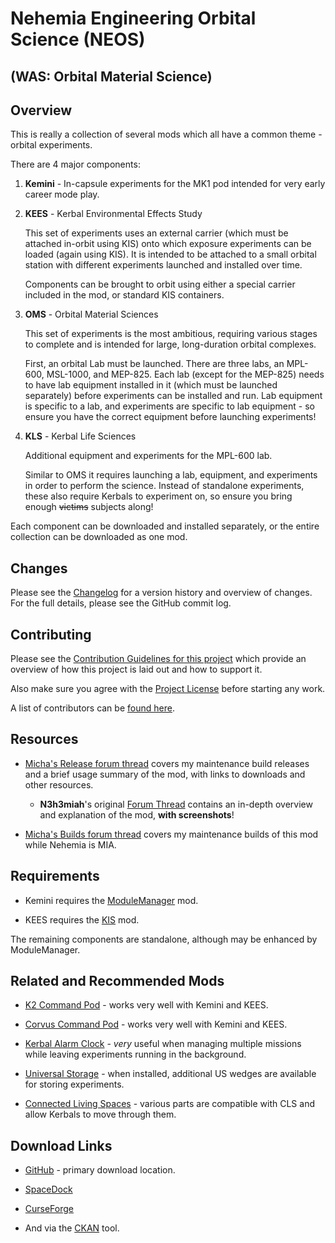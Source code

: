 Nehemia Engineering Orbital Science (NEOS)
==========================================

(WAS: Orbital Material Science)
-------------------------------

Overview
--------

This is really a collection of several mods which all have a common theme - orbital experiments.

There are 4 major components:

1. **Kemini** - In-capsule experiments for the MK1 pod intended for very early career mode play.

2. **KEES** - Kerbal Environmental Effects Study

   This set of experiments uses an external carrier (which must be attached in-orbit using KIS) onto which exposure experiments can be loaded (again using KIS). It is intended to be attached to a small orbital station with different experiments launched and installed over time.
   
   Components can be brought to orbit using either a special carrier included in the mod, or standard KIS containers.
    
3. **OMS** - Orbital Material Sciences

   This set of experiments is the most ambitious, requiring various stages to complete and is intended for large, long-duration orbital complexes.

   First, an orbital Lab must be launched. There are three labs, an MPL-600, MSL-1000, and MEP-825.  Each lab (except for the MEP-825) needs to have lab equipment installed in it (which must be launched separately) before experiments can be installed and run. Lab equipment is specific to a lab, and experiments are specific to lab equipment - so ensure you have the correct equipment before launching experiments!
   
4. **KLS** - Kerbal Life Sciences

   Additional equipment and experiments for the MPL-600 lab.
   
   Similar to OMS it requires launching a lab, equipment, and experiments in order to perform the science. Instead of standalone experiments, these also require Kerbals to experiment on, so ensure you bring enough ~~victims~~ subjects along!

Each component can be downloaded and installed separately, or the entire collection can be downloaded as one mod.


Changes
-------

Please see the [Changelog](CHANGELOG.md) for a version history and overview of changes. For the full details, please see the GitHub commit log.


Contributing
------------

Please see the [Contribution Guidelines for this project](Contributing.md) which provide an overview of how this project is laid out and how to support it.

Also make sure you agree with the [Project License](LICENSE) before starting any work.

A list of contributors can be [found here](CONTRIBUTORS.md).

Resources
---------

* [Micha's Release forum thread](http://forum.kerbalspaceprogram.com/index.php?showtopic=149298) covers my maintenance build releases and a brief usage summary of the mod, with links to downloads and other resources.

  * **N3h3miah**'s original [Forum Thread](http://forum.kerbalspaceprogram.com/index.php?showtopic=73723) contains an in-depth overview and explanation of the mod, **with screenshots**!

* [Micha's Builds forum thread](http://forum.kerbalspaceprogram.com/index.php?showtopic=106924) covers my maintenance builds of this mod while Nehemia is MIA.

Requirements
------------

* Kemini requires the [ModuleManager](https://github.com/sarbian/ModuleManager) mod.

* KEES requires the [KIS](https://github.com/KospY/KIS) mod.

The remaining components are standalone, although may be enhanced by ModuleManager.

Related and Recommended Mods
----------------------------

* [K2 Command Pod](http://forum.kerbalspaceprogram.com/index.php?showtopic=94581) - works very well with Kemini and KEES.

* [Corvus Command Pod](http://forum.kerbalspaceprogram.com/index.php?showtopic=163101) - works very well with Kemini and KEES.

* [Kerbal Alarm Clock](https://forum.kerbalspaceprogram.com/index.php?showtopic=22809) - _very_ useful when managing multiple missions while leaving experiments running in the background.

* [Universal Storage](http://www.kingtiger.co.uk/kingtiger/wordpress/universal-storage-a-mod-for-kerbal-space-program/) - when installed, additional US wedges are available for storing experiments.

* [Connected Living Spaces](https://github.com/codepoetpbowden/ConnectedLivingSpace) - various parts are compatible with CLS and allow Kerbals to move through them.

Download Links
--------------

* [GitHub](https://github.com/mwerle/OrbitalMaterialScience/releases) - primary download location.

* [SpaceDock](https://spacedock.info/mod/1393)

* [CurseForge](https://mods.curse.com/ksp-mods/kerbal/270269-neos)

* And via the [CKAN](https://forum.kerbalspaceprogram.com/threads/100067) tool.
